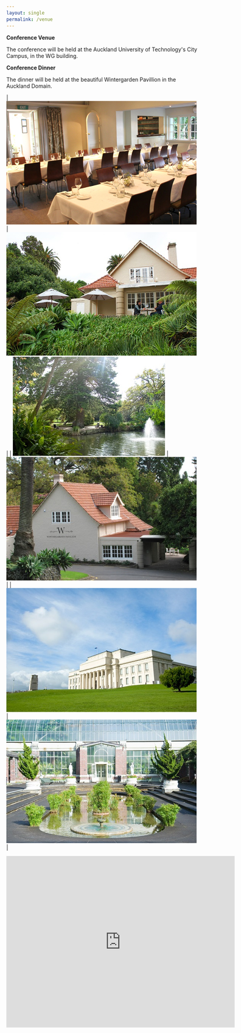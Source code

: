 ```yaml
---
layout: single
permalink: /venue
---
```

**Conference Venue**

The conference will be held at the Auckland University of Technology's City Campus, in the WG building.

**Conference Dinner**

The dinner will be held at the beautiful Wintergarden Pavillion in the Auckland Domain.

| <img src="/assets/images/wintergarden_07.jpg"> | <img src="/assets/images/wintergarden_08.jpg"> |
| <img src="/assets/images/wintergarden_09.jpg"> | <img src="/assets/images/wintergarden_05.jpg"> |
| <img src="/assets/images/wintergarden_10.jpg"> | <img src="/assets/images/wintergarden_06.jpg"> |

<iframe src="https://www.google.com/maps/embed?pb=!1m18!1m12!1m3!1d3192.2834045873055!2d174.7716343157842!3d-36.85963468782226!2m3!1f0!2f0!3f0!3m2!1i1024!2i768!4f13.1!3m3!1m2!1s0x6d0d4872d9d8a513%3A0xe58161d82be9045e!2sWintergarden+Cafe!5e0!3m2!1sen!2snz!4v1524435706901" width="600" height="450" frameborder="0" style="border:0" allowfullscreen></iframe>